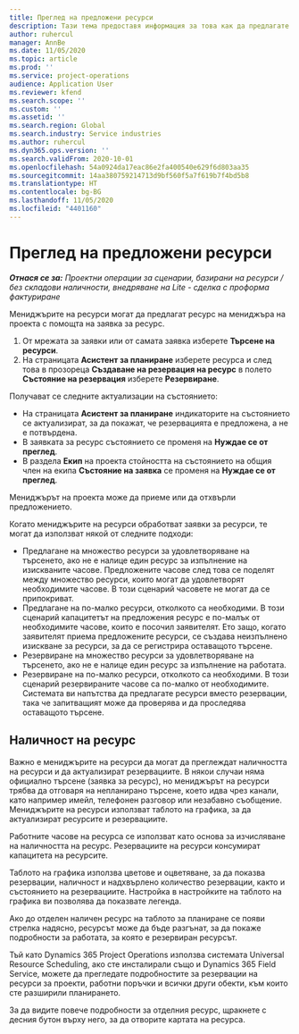 ```yaml
---
title: Преглед на предложени ресурси
description: Тази тема предоставя информация за това как да предлагате ресурси за проекти.
author: ruhercul
manager: AnnBe
ms.date: 11/05/2020
ms.topic: article
ms.prod: ''
ms.service: project-operations
audience: Application User
ms.reviewer: kfend
ms.search.scope: ''
ms.custom: ''
ms.assetid: ''
ms.search.region: Global
ms.search.industry: Service industries
ms.author: ruhercul
ms.dyn365.ops.version: ''
ms.search.validFrom: 2020-10-01
ms.openlocfilehash: 54a0924da17eac86e2fa400540e629f6d803aa35
ms.sourcegitcommit: 14aa380759214713d9bf560f5a7f619b7f4bd5b8
ms.translationtype: HT
ms.contentlocale: bg-BG
ms.lasthandoff: 11/05/2020
ms.locfileid: "4401160"
---
```

# <a name="review-proposed-resources"></a>Преглед на предложени ресурси

_**Отнася се за:** Проектни операции за сценарии, базирани на ресурси / без складови наличности, внедряване на Lite - сделка с проформа фактуриране_

Мениджърите на ресурси могат да предлагат ресурс на мениджъра на проекта с помощта на заявка за ресурс.

1. От мрежата за заявки или от самата заявка изберете **Търсене на ресурси**.
2. На страницата **Асистент за планиране** изберете ресурса и след това в прозореца **Създаване на резервация на ресурс** в полето **Състояние на резервация** изберете **Резервиране**.

Получават се следните актуализации на състоянието:

- На страницата **Асистент за планиране** индикаторите на състоянието се актуализират, за да покажат, че резервацията е предложена, а не е потвърдена.
- В заявката за ресурс състоянието се променя на **Нуждае се от преглед**.
- В раздела **Екип** на проекта стойността на състоянието на общия член на екипа **Състояние на заявка** се променя на **Нуждае се от преглед**.

Мениджърът на проекта може да приеме или да отхвърли предложението.

Когато мениджърите на ресурси обработват заявки за ресурси, те могат да използват някой от следните подходи:

- Предлагане на множество ресурси за удовлетворяване на търсенето, ако не е налице един ресурс за изпълнение на изискваните часове. Предложените часове след това се поделят между множество ресурси, които могат да удовлетворят необходимите часове. В този сценарий часовете не могат да се припокриват.
- Предлагане на по-малко ресурси, отколкото са необходими. В този сценарий капацитетът на предложения ресурс е по-малък от необходимите часове, които е посочил заявителят. Ето защо, когато заявителят приема предложените ресурси, се създава неизпълнено изискване за ресурси, за да се регистрира оставащото търсене.
- Резервиране на множество ресурси за удовлетворяване на търсенето, ако не е налице един ресурс за изпълнение на работата.
- Резервиране на по-малко ресурси, отколкото са необходими. В този сценарий резервираните часове са по-малко от необходимите. Системата ви напътства да предлагате ресурси вместо резервации, така че запитващият може да проверява и да проследява оставащото търсене.

## <a name="resource-availability"></a>Наличност на ресурс

Важно е мениджърите на ресурси да могат да преглеждат наличността на ресурси и да актуализират резервациите. В някои случаи няма официално търсене (заявка за ресурс), но мениджърът на ресурси трябва да отговаря на непланирано търсене, което идва чрез канали, като например имейл, телефонен разговор или незабавно съобщение. Мениджърите на ресурси използват таблото на графика, за да актуализират ресурсите и резервациите.

Работните часове на ресурса се използват като основа за изчисляване на наличността на ресурс. Резервациите на ресурси консумират капацитета на ресурсите.

Таблото на графика използва цветове и оцветяване, за да показва резервации, наличност и надхвърлено количество резервации, както и състоянието на резервациите. Настройка в настройките на таблото на графика ви позволява да показвате легенда.

Ако до отделен наличен ресурс на таблото за планиране се появи стрелка надясно, ресурсът може да бъде разгънат, за да покаже подробности за работата, за която е резервиран ресурсът.

Тъй като Dynamics 365 Project Operations използва системата Universal Resource Scheduling, ако сте инсталирали също и Dynamics 365 Field Service, можете да прегледате подробностите за резервации на ресурси за проекти, работни поръчки и всички други обекти, към които сте разширили планирането.

За да видите повече подробности за отделния ресурс, щракнете с десния бутон върху него, за да отворите картата на ресурса.

